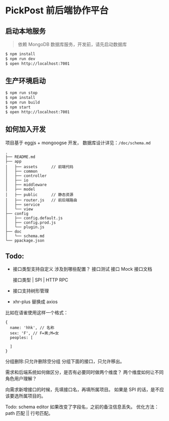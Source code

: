 # PickPost 前后端协作平台

## 启动本地服务

> 依赖 MongoDB 数据库服务，开发前，请先启动数据库

```bash
$ npm install
$ npm run dev
$ open http://localhost:7001

```
## 生产环境启动
```bash
$ npm run stop
$ npm install
$ npm run build
$ npm start
$ open http://localhost:7001
```

## 如何加入开发
项目基于 eggjs + mongoogse 开发，
数据库设计详见：`/doc/schema.md`

```
.
├── README.md
├── app
│   ├── assets      // 前端代码
│   ├── common
│   ├── controller
│   ├── io
│   ├── middleware
│   ├── model
│   ├── public      // 静态资源
│   ├── router.js   // 前后端路由
│   ├── service
│   └── view
├── config
│   ├── config.default.js
│   ├── config.prod.js
│   └── plugin.js
├── doc
│   └── schema.md
└── ppackage.json
```

## Todo:

- 接口类型支持自定义
  涉及到哪些配置？
  接口测试
  接口 Mock
  接口文档

  接口类型  |
  SPI      |
  HTTP
  RPC


- 接口支持树形管理
- xhr-plus 替换成 axios

比如在语雀使用这样一个格式：

```
{
  name: 'hhk', // 名称
  sex: 'F', // F=男;M=女
  peoples: [

  ]
}
```

分组删除:只允许删除空分组
分组下面的接口，只允许移出。

需求和后端系统如何做区分，是否有必要同时做两个维度？
两个维度如何让不同角色用户理解？

向需求新增接口的时候，先填接口名，再填所属项目。
如果是 SPI 的话，是不应该要选所属项目的。


Todo: schema editor 如果改变了字段名，之前的备注信息丢失。
优化方法：path 匹配 || 行号匹配。
